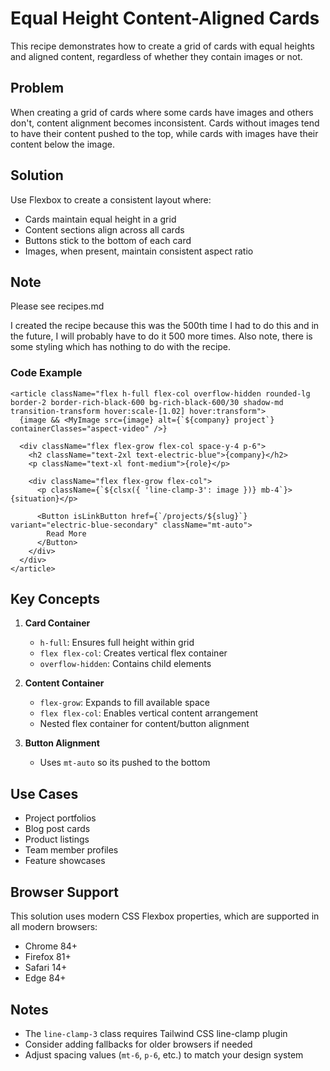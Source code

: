 # Equal Height Content-Aligned Cards

This recipe demonstrates how to create a grid of cards with equal heights and aligned content, regardless of whether they contain images or not.

## Problem

When creating a grid of cards where some cards have images and others don't, content alignment becomes inconsistent. Cards without images tend to have their content pushed to the top, while cards with images have their content below the image.

## Solution

Use Flexbox to create a consistent layout where:

- Cards maintain equal height in a grid
- Content sections align across all cards
- Buttons stick to the bottom of each card
- Images, when present, maintain consistent aspect ratio

## Note

Please see recipes.md

I created the recipe because this was the 500th time I had to do this and in the future, I will probably have to do it 500 more times. Also note, there is some styling which has nothing to do with the recipe.

### Code Example

```tsx
<article className="flex h-full flex-col overflow-hidden rounded-lg border-2 border-rich-black-600 bg-rich-black-600/30 shadow-md transition-transform hover:scale-[1.02] hover:transform">
  {image && <MyImage src={image} alt={`${company} project`} containerClasses="aspect-video" />}

  <div className="flex flex-grow flex-col space-y-4 p-6">
    <h2 className="text-2xl text-electric-blue">{company}</h2>
    <p className="text-xl font-medium">{role}</p>

    <div className="flex flex-grow flex-col">
      <p className={`${clsx({ 'line-clamp-3': image })} mb-4`}>{situation}</p>

      <Button isLinkButton href={`/projects/${slug}`} variant="electric-blue-secondary" className="mt-auto">
        Read More
      </Button>
    </div>
  </div>
</article>
```

## Key Concepts

1. **Card Container**

   - `h-full`: Ensures full height within grid
   - `flex flex-col`: Creates vertical flex container
   - `overflow-hidden`: Contains child elements

2. **Content Container**

   - `flex-grow`: Expands to fill available space
   - `flex flex-col`: Enables vertical content arrangement
   - Nested flex container for content/button alignment

3. **Button Alignment**
   - Uses `mt-auto` so its pushed to the bottom

## Use Cases

- Project portfolios
- Blog post cards
- Product listings
- Team member profiles
- Feature showcases

## Browser Support

This solution uses modern CSS Flexbox properties, which are supported in all modern browsers:

- Chrome 84+
- Firefox 81+
- Safari 14+
- Edge 84+

## Notes

- The `line-clamp-3` class requires Tailwind CSS line-clamp plugin
- Consider adding fallbacks for older browsers if needed
- Adjust spacing values (`mt-6`, `p-6`, etc.) to match your design system
